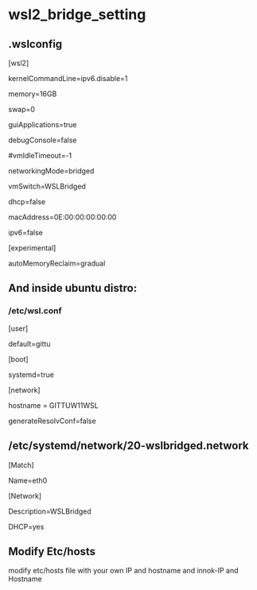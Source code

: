 # wsl2_bridge_setting

## .wslconfig

[wsl2]

kernelCommandLine=ipv6.disable=1

memory=16GB

swap=0

guiApplications=true

debugConsole=false

#vmIdleTimeout=-1


networkingMode=bridged

vmSwitch=WSLBridged

dhcp=false

macAddress=0E:00:00:00:00:00

ipv6=false


[experimental]

autoMemoryReclaim=gradual

## And inside ubuntu distro:

### /etc/wsl.conf

[user]

default=gittu

[boot]

systemd=true

[network]

hostname = GITTUW11WSL

generateResolvConf=false

## /etc/systemd/network/20-wslbridged.network

[Match]

Name=eth0


[Network]

Description=WSLBridged

DHCP=yes

## Modify Etc/hosts
modify etc/hosts file with your own IP and hostname and innok-IP and Hostname
